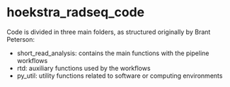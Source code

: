 # hoekstra_radseq_code
Code is divided in three main folders, as structured originally by Brant Peterson:
 - short_read_analysis: contains the main functions with the pipeline workflows
 - rtd: auxiliary functions used by the workflows
 - py_util: utility functions related to software or computing environments
